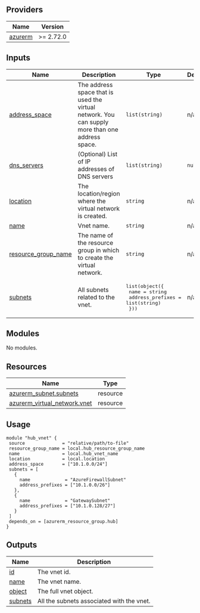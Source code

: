 ## Providers

| Name | Version |
|------|---------|
| <a name="provider_azurerm"></a> [azurerm](#provider\_azurerm) | >= 2.72.0 |
## Inputs

| Name | Description | Type | Default | Required |
|------|-------------|------|---------|:--------:|
| <a name="input_address_space"></a> [address\_space](#input\_address\_space) | The address space that is used the virtual network. You can supply more than one address space. | `list(string)` | n/a | yes |
| <a name="input_dns_servers"></a> [dns\_servers](#input\_dns\_servers) | (Optional) List of IP addresses of DNS servers | `list(string)` | `null` | no |
| <a name="input_location"></a> [location](#input\_location) | The location/region where the virtual network is created. | `string` | n/a | yes |
| <a name="input_name"></a> [name](#input\_name) | Vnet name. | `string` | n/a | yes |
| <a name="input_resource_group_name"></a> [resource\_group\_name](#input\_resource\_group\_name) | The name of the resource group in which to create the virtual network. | `string` | n/a | yes |
| <a name="input_subnets"></a> [subnets](#input\_subnets) | All subnets related to the vnet. | <pre>list(object({<br>      name                 = string<br>      address_prefixes     = list(string)<br>  }))</pre> | n/a | yes |
## Modules

No modules.
## Resources

| Name | Type |
|------|------|
| [azurerm_subnet.subnets](https://registry.terraform.io/providers/hashicorp/azurerm/latest/docs/resources/subnet) | resource |
| [azurerm_virtual_network.vnet](https://registry.terraform.io/providers/hashicorp/azurerm/latest/docs/resources/virtual_network) | resource |
## Usage
 ```hcl
module "hub_vnet" {
  source              = "relative/path/to-file"
  resource_group_name = local.hub_resource_group_name
  name                = local.hub_vnet_name
  location            = local.location
  address_space       = ["10.1.0.0/24"]
  subnets = [
    {
      name             = "AzureFirewallSubnet"
      address_prefixes = ["10.1.0.0/26"]
    },
    {
      name             = "GatewaySubnet"
      address_prefixes = ["10.1.0.128/27"]
    }
  ]
  depends_on = [azurerm_resource_group.hub]
}
 ```
## Outputs

| Name | Description |
|------|-------------|
| <a name="output_id"></a> [id](#output\_id) | The vnet id. |
| <a name="output_name"></a> [name](#output\_name) | The vnet name. |
| <a name="output_object"></a> [object](#output\_object) | The full vnet object. |
| <a name="output_subnets"></a> [subnets](#output\_subnets) | All the subnets associated with the vnet. |
